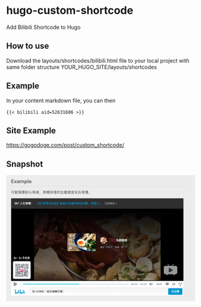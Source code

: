 # hugo-custom-shortcode
Add Bilibili Shortcode to Hugo

## How to use
Download the layouts/shortcodes/bilibili.html file to your local project with same folder structure YOUR_HUGO_SITE/layouts/shortcodes

## Example
In your content markdown file, you can then
```
{{< bilibili aid=52631606 >}}
```

## Site Example
https://gogodoge.com/post/custom_shortcode/

## Snapshot
![snapshot](images/example.png)
